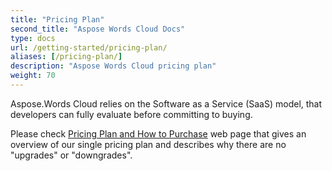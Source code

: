 ```yaml
---
title: "Pricing Plan"
second_title: "Aspose Words Cloud Docs"
type: docs
url: /getting-started/pricing-plan/
aliases: [/pricing-plan/]
description: "Aspose Words Cloud pricing plan"
weight: 70
---
```


Aspose.Words Cloud relies on the Software as a Service (SaaS) model, that developers can fully evaluate before committing to buying.

Please check [Pricing Plan and How to Purchase](https://purchase.aspose.cloud/buy) web page that gives an overview of our single pricing plan and describes why there are no "upgrades" or "downgrades".
